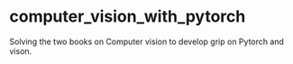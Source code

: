 # computer_vision_with_pytorch
Solving the two books on Computer vision to develop grip on Pytorch and vison. 
